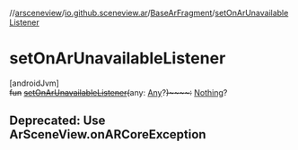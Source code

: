 //[arsceneview](../../../index.md)/[io.github.sceneview.ar](../index.md)/[BaseArFragment](index.md)/[setOnArUnavailableListener](set-on-ar-unavailable-listener.md)

# setOnArUnavailableListener

[androidJvm]\
~~fun~~ [~~setOnArUnavailableListener~~](set-on-ar-unavailable-listener.md)~~(~~any: [Any](https://kotlinlang.org/api/latest/jvm/stdlib/kotlin/-any/index.html)?~~)~~~~:~~ [Nothing](https://kotlinlang.org/api/latest/jvm/stdlib/kotlin/-nothing/index.html)?

##  Deprecated: Use ArSceneView.onARCoreException
